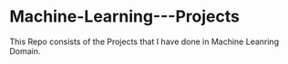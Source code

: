 # Machine-Learning---Projects
This Repo consists  of the Projects that I have done in Machine Leanring Domain. 
